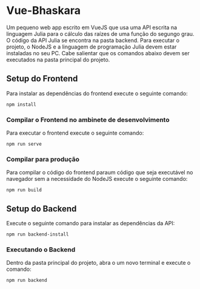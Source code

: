 # Vue-Bhaskara
Um pequeno web app escrito em VueJS que usa uma API escrita na linguagem Julia para o cálculo das raízes de uma função do segungo grau.
O código da API Julia se encontra na pasta backend. Para executar o projeto, o NodeJS e a linguagem de programação Julia devem estar instaladas no seu PC.
Cabe salientar que os comandos abaixo devem ser executados na pasta principal do projeto.

## Setup do Frontend
Para instalar as dependências do frontend execute o seguinte comando:
```
npm install
```

### Compilar o Frontend no ambinete de desenvolvimento
Para executar o frontend execute o seguinte comando:
```
npm run serve
```

### Compilar para produção
Para compilar o código do frontend paraum código que seja executável no navegador sem a necessidade do NodeJS execute o seguinte comando:
```
npm run build
```
## Setup do Backend
Execute o seguinte comando para instalar as dependências da API:
```
npm run backend-install
```
### Executando o Backend
Dentro da pasta principal do projeto, abra o um novo terminal e execute o comando:
```
npm run backend
```
